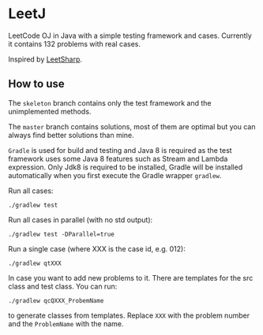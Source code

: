 LeetJ
=====

LeetCode OJ in Java with a simple testing framework and cases. Currently it contains 132 problems with real cases.

Inspired by [LeetSharp](https://github.com/txchen/LeetSharp).

How to use
----------

The `skeleton` branch contains only the test framework and the unimplemented methods.

The `master` branch contains solutions, most of them are optimal but you can always find better solutions than mine.

`Gradle` is used for build and testing and Java 8 is required as the test framework uses some Java 8 features such as Stream and Lambda expression. Only Jdk8 is required to be installed, Gradle will be installed automatically when you first execute the Gradle wrapper `gradlew`.

Run all cases:

```
./gradlew test
```

Run all cases in parallel (with no std output):

```
./gradlew test -DParallel=true
```

Run a single case (where XXX is the case id, e.g. 012):

```
./gradlew qtXXX
```

In case you want to add new problems to it. There are templates for the src class and test class. You can run:

```
./gradlew qcQXXX_ProbemName
```

to generate classes from templates. Replace `XXX` with the problem number and the `ProblemName` with the name.
